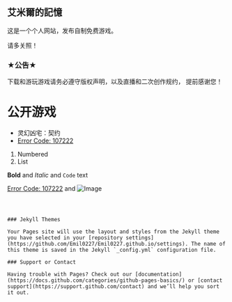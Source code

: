 ## 艾米爾的記憶

这是一个个人网站，发布自制免费游戏。

请多关照！



### ★公告★

下载和游玩游戏请务必遵守版权声明，以及直播和二次创作规约，
提前感谢您！




# 公开游戏

- 灵幻凶宅：契约
- [Error Code: 107222](https://ldjam.com/events/ludum-dare/46/error-code-107222) 

1. Numbered
2. List

**Bold** and _Italic_ and `Code` text

[Error Code: 107222](https://ldjam.com/events/ludum-dare/46/error-code-107222) and ![Image](src)
```



### Jekyll Themes

Your Pages site will use the layout and styles from the Jekyll theme you have selected in your [repository settings](https://github.com/Emil0227/Emil0227.github.io/settings). The name of this theme is saved in the Jekyll `_config.yml` configuration file.

### Support or Contact

Having trouble with Pages? Check out our [documentation](https://docs.github.com/categories/github-pages-basics/) or [contact support](https://support.github.com/contact) and we’ll help you sort it out.
